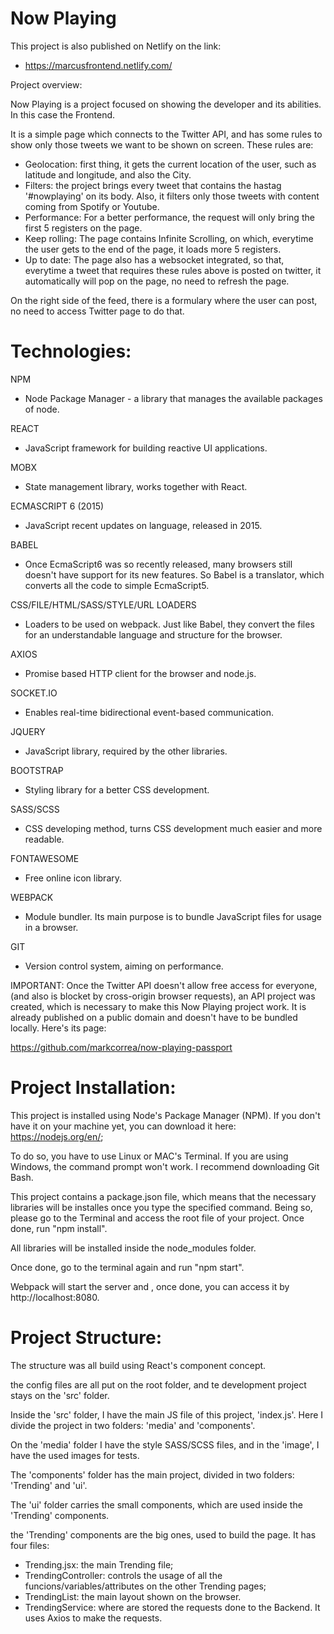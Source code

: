 # Now Playing

This project is also published on Netlify on the link:
- https://marcusfrontend.netlify.com/


Project overview:

Now Playing is a project focused on showing the developer and its abilities. In this case the Frontend.

It is a simple page which connects to the Twitter API, and has some rules to show only those tweets we want to be shown on screen. These rules are:
- Geolocation: first thing, it gets the current location of the user, such as latitude and longitude, and also the City.
- Filters: the project brings every tweet that contains the hastag '#nowplaying' on its body. Also, it filters only those tweets with content coming from Spotify or Youtube. 
- Performance: For a better performance, the request will only bring the first 5 registers on the page.
- Keep rolling: The page contains Infinite Scrolling, on which, everytime the user gets to the end of the page, it loads more 5 registers.
- Up to date: The page also has a websocket integrated, so that, everytime a tweet that requires these rules above is posted on twitter, it automatically will pop on the page, no need to refresh the page.

On the right side of the feed, there is a formulary where the user can post, no need to access Twitter page to do that.

# Technologies:

NPM
- Node Package Manager - a library that manages the available packages of node.

REACT
- JavaScript framework for building reactive UI applications.

MOBX
- State management library, works together with React.

ECMASCRIPT 6 (2015)
- JavaScript recent updates on language, released in 2015.

BABEL
- Once EcmaScript6 was so recently released, many browsers still doesn't have support for its new features. So Babel is a translator, which converts all the code to simple EcmaScript5.

CSS/FILE/HTML/SASS/STYLE/URL LOADERS
- Loaders to be used on webpack. Just like Babel, they convert the files for an understandable language and structure for the browser.

AXIOS
- Promise based HTTP client for the browser and node.js.

SOCKET.IO
- Enables real-time bidirectional event-based communication.

JQUERY
- JavaScript library, required by the other libraries.

BOOTSTRAP
- Styling library for a better CSS development.

SASS/SCSS
- CSS developing method, turns CSS development much easier and more readable.

FONTAWESOME
- Free online icon library.

WEBPACK
- Module bundler. Its main purpose is to bundle JavaScript files for usage in a browser.

GIT
- Version control system, aiming on performance.

IMPORTANT: Once the Twitter API doesn't allow free access for everyone, (and also is blocket by cross-origin browser requests), an API project was created, which is necessary to make this Now Playing project work. It is already published on a public domain and doesn't have to be bundled locally. Here's its page:

https://github.com/markcorrea/now-playing-passport

# Project Installation:

This project is installed using Node's Package Manager (NPM). If you don't have it on your machine yet, you can download it here: https://nodejs.org/en/;

To do so, you have to use Linux or MAC's Terminal. If you are using Windows, the command prompt won't work. I recommend downloading Git Bash.

This project contains a package.json file, which means that the necessary libraries will be installes once you type the specified command. Being so, please go to the Terminal and access the root file of your project. Once done, run "npm install".

All libraries will be installed inside the node_modules folder.

Once done, go to the terminal again and run "npm start".

Webpack will start the server and , once done, you can access it by http://localhost:8080.

# Project Structure:

The structure was all build using React's component concept.

the config files are all put on the root folder, and te development project stays on the 'src' folder.

Inside the 'src' folder, I have the main JS file of this project, 'index.js'. Here I divide the project in two folders: 'media' and 'components'.

On the 'media' folder I have the style SASS/SCSS files, and in the 'image', I have the used images for tests.

The 'components' folder has the main project, divided in two folders: 'Trending' and 'ui'.

The 'ui' folder carries the small components, which are used inside the 'Trending' components.

the 'Trending' components are the big ones, used to build the page. It has four files:

- Trending.jsx: the main Trending file;
- TrendingController: controls the usage of all the funcions/variables/attributes on the other Trending pages;
- TrendingList: the main layout shown on the browser.
- TrendingService: where are stored the requests done to the Backend. It uses Axios to make the requests.